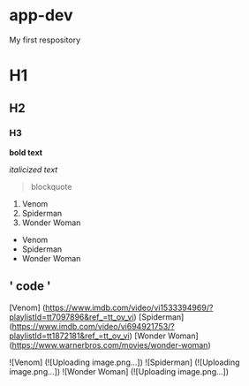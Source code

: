 # app-dev
My first respository

# H1
## H2
### H3 

**bold text**

*italicized text*

>blockquote

1. Venom
2. Spiderman
3. Wonder Woman

- Venom
- Spiderman
- Wonder Woman

' code '
---
[Venom] (https://www.imdb.com/video/vi1533394969/?playlistId=tt7097896&ref_=tt_ov_vi)
[Spiderman] (https://www.imdb.com/video/vi694921753/?playlistId=tt1872181&ref_=tt_ov_vi)
[Wonder Woman] (https://www.warnerbros.com/movies/wonder-woman)

![Venom] (![Uploading image.png…])
![Spiderman] (![Uploading image.png…])
![Wonder Woman] (![Uploading image.png…])






